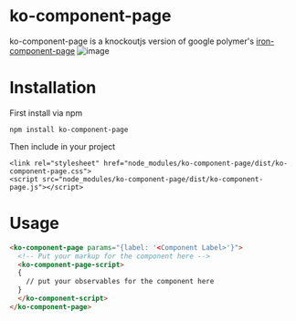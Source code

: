 # ko-component-page
ko-component-page is a knockoutjs version of google polymer's [iron-component-page](https://github.com/PolymerElements/iron-component-page)
![image](https://cloud.githubusercontent.com/assets/6363089/18228085/759662a2-71f9-11e6-8472-54aa62b847b5.png)



# Installation
First install via npm
```
npm install ko-component-page
```

Then include in your project
```
<link rel="stylesheet" href="node_modules/ko-component-page/dist/ko-component-page.css">
<script src="node_modules/ko-component-page/dist/ko-component-page.js"></script>
```

# Usage

```html
<ko-component-page params="{label: '<Component Label>'}">
  <!-- Put your markup for the component here -->
  <ko-component-page-script>
  {
    // put your observables for the component here
  }
  </ko-component-script>
</ko-component-page>
```

